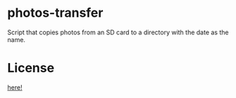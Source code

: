 photos-transfer
=======
Script that copies photos from an SD card to a directory with the date as the name.

License
=======
[here!](https://github.com/sablepear/photos-transfer/blob/master/LICENSE)